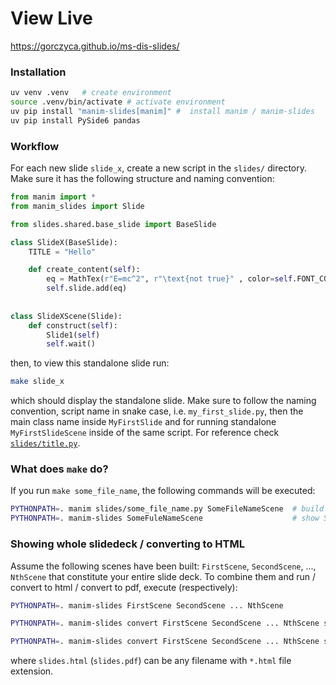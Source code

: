 # View Live
https://gorczyca.github.io/ms-dis-slides/

### Installation

```bash
uv venv .venv   # create environment
source .venv/bin/activate # activate environment 
uv pip install "manim-slides[manim]" #  install manim / manim-slides
uv pip install PySide6 pandas
```

### Workflow
For each new slide `slide_x`, create a new script in the `slides/` directory. Make sure it has the following structure and naming convention:

```python
from manim import *
from manim_slides import Slide

from slides.shared.base_slide import BaseSlide

class SlideX(BaseSlide):
    TITLE = "Hello"

    def create_content(self):
        eq = MathTex(r"E=mc^2", r"\text{not true}" , color=self.FONT_COLOR)
        self.slide.add(eq)
        
        
class SlideXScene(Slide):  
    def construct(self):
        Slide1(self)
        self.wait()
```
then, to view this standalone slide run:
```bash
make slide_x
```
which should display the standalone slide. Make sure to follow the naming convention, script name in snake case, i.e. `my_first_slide.py`, then the main class name inside `MyFirstSlide` and for running standalone `MyFirstSlideScene` inside of the same script. For reference check [`slides/title.py`](slides/title.py).

### What does `make` do?
If you run `make some_file_name`, the following commands will be executed:
```bash
PYTHONPATH=. manim slides/some_file_name.py SomeFileNameScene  # build the SomeFileNameScene
PYTHONPATH=. manim-slides SomeFuleNameScene                    # show SomeFileNameScene as slide show
```

### Showing whole slidedeck / converting to HTML
Assume the following scenes have been built: `FirstScene`, `SecondScene`, ..., `NthScene` that constitute your entire slide deck. To combine them and run / convert to html / convert to pdf, execute (respectively):

```sh
PYTHONPATH=. manim-slides FirstScene SecondScene ... NthScene           # combine and show

PYTHONPATH=. manim-slides convert FirstScene SecondScene ... NthScene slides.html  # combine and convert to HTML

PYTHONPATH=. manim-slides convert FirstScene SecondScene ... NthScene slides.pdf  # combine and convert to PDF
```

where `slides.html` (`slides.pdf`) can be any filename with `*.html` file extension.
